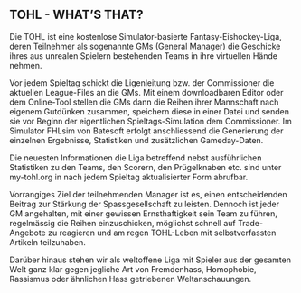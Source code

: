 ## TOHL - WHAT’S THAT?

Die TOHL ist eine kostenlose Simulator-basierte Fantasy-Eishockey-Liga, deren Teilnehmer als sogenannte GMs (General Manager) die Geschicke ihres aus unrealen Spielern bestehenden Teams in ihre virtuellen Hände nehmen.

Vor jedem Spieltag schickt die Ligenleitung bzw. der Commissioner die aktuellen League-Files an die GMs. Mit einem downloadbaren Editor oder dem Online-Tool stellen die GMs dann die Reihen ihrer Mannschaft nach eigenem Gutdünken zusammen, speichern diese in einer Datei und senden sie vor Beginn der eigentlichen Spieltags-Simulation dem Commissioner. Im Simulator FHLsim von Batesoft erfolgt anschliessend die Generierung der einzelnen Ergebnisse, Statistiken und zusätzlichen Gameday-Daten.

Die neuesten Informationen die Liga betreffend nebst ausführlichen Statistiken zu den Teams, den Scorern, den Prügelknaben etc. sind unter my-tohl.org in nach jedem Spieltag aktualisierter Form abrufbar.

Vorrangiges Ziel der teilnehmenden Manager ist es, einen entscheidenden Beitrag zur Stärkung der Spassgesellschaft zu leisten. Dennoch ist jeder GM angehalten, mit einer gewissen Ernsthaftigkeit sein Team zu führen, regelmässig die Reihen einzuschicken, möglichst schnell auf Trade-Angebote zu reagieren und am regen TOHL-Leben mit selbstverfassten Artikeln teilzuhaben.

Darüber hinaus stehen wir als weltoffene Liga mit Spieler aus der gesamten Welt ganz klar gegen jegliche Art von Fremdenhass, Homophobie, Rassismus oder ähnlichen Hass getriebenen Weltanschauungen.
